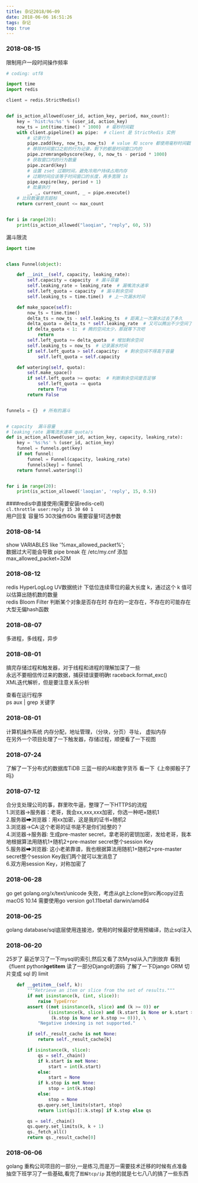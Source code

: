 ```yaml
---
title: 杂记2018/06~09
date: 2018-06-06 16:51:26
tags: 杂记
top: true
---
```


### 2018-08-15
限制用户一段时间操作频率
```python
# coding: utf8

import time
import redis

client = redis.StrictRedis()


def is_action_allowed(user_id, action_key, period, max_count):
    key = 'hist:%s:%s' % (user_id, action_key)
    now_ts = int(time.time() * 1000)  # 毫秒时间戳
    with client.pipeline() as pipe:  # client 是 StrictRedis 实例
        # 记录行为
        pipe.zadd(key, now_ts, now_ts)  # value 和 score 都使用毫秒时间戳
        # 移除时间窗口之前的行为记录，剩下的都是时间窗口内的
        pipe.zremrangebyscore(key, 0, now_ts - period * 1000)
        # 获取窗口内的行为数量
        pipe.zcard(key)
        # 设置 zset 过期时间，避免冷用户持续占用内存
        # 过期时间应该等于时间窗口的长度，再多宽限 1s
        pipe.expire(key, period + 1)
        # 批量执行
        _, _, current_count, _ = pipe.execute()
    # 比较数量是否超标
    return current_count <= max_count


for i in range(20):
    print(is_action_allowed("laoqian", "reply", 60, 5))

```
漏斗限流
```python
import time


class Funnel(object):

    def __init__(self, capacity, leaking_rate):
        self.capacity = capacity  # 漏斗容量
        self.leaking_rate = leaking_rate  # 漏嘴流水速率
        self.left_quota = capacity  # 漏斗剩余空间
        self.leaking_ts = time.time()  # 上一次漏水时间

    def make_space(self):
        now_ts = time.time()
        delta_ts = now_ts - self.leaking_ts  # 距离上一次漏水过去了多久
        delta_quota = delta_ts * self.leaking_rate  # 又可以腾出不少空间了
        if delta_quota < 1:  # 腾的空间太少，那就等下次吧
            return
        self.left_quota += delta_quota  # 增加剩余空间
        self.leaking_ts = now_ts  # 记录漏水时间
        if self.left_quota > self.capacity:  # 剩余空间不得高于容量
            self.left_quota = self.capacity

    def watering(self, quota):
        self.make_space()
        if self.left_quota >= quota:  # 判断剩余空间是否足够
            self.left_quota -= quota
            return True
        return False


funnels = {}  # 所有的漏斗


# capacity  漏斗容量
# leaking_rate 漏嘴流水速率 quota/s
def is_action_allowed(user_id, action_key, capacity, leaking_rate):
    key = '%s:%s' % (user_id, action_key)
    funnel = funnels.get(key)
    if not funnel:
        funnel = Funnel(capacity, leaking_rate)
        funnels[key] = funnel
    return funnel.watering(1)


for i in range(20):
    print(is_action_allowed('laoqian', 'reply', 15, 0.5))

```

####redis中直接使用(需要安装redis-cell)  
```cl.throttle user:reply 15 30 60 1```  
用户回复 容量15 30次操作60s 需要容量1可选参数

### 2018-08-14
show VARIABLES like '%max_allowed_packet%';  
数据过大可能会导致 pipe break  在 /etc/my.cnf 添加 max_allowed_packet=32M  

### 2018-08-12
redis HyperLogLog UV数据统计 下低位连续零位的最大长度 k，通过这个 k 值可以估算出随机数的数量  
redis Bloom Filter 判断某个对象是否存在时 存在的一定存在，不存在的可能存在 大型无偏hash函数


### 2018-08-07
多进程，多线程，异步

### 2018-08-01
搞完存储过程和触发器，对于线程和进程的理解加深了一些  
永远不要相信传过来的数据，捕获错误要明确t raceback.format_exc()  
XML迭代解析，但是要注意关系分析  

查看在运行程序  
ps aux | grep 关键字  

### 2018-08-01
计算机操作系统 内存分配，地址管理，（分块，分页）寻址， 虚拟内存  
在另外一个项目处理了一下触发器，存储过程，顺便看了一下视图


### 2018-07-24
了解了一下分布式的数据库TiDB
三蓝一棕的AI和数字货币
看一下《上帝掷骰子了吗》

### 2018-07-12
合分支处理公司的事，群里吹牛逼，整理了一下HTTPS的流程  
1.浏览器→服务器：老哥，我会xx,xxx,xxx加密，你选一种吧+随机1  
2.服务器➡浏览器：用xx加密，这是我的证书+随机2  
3.浏览器→CA:这个老哥的证书是不是你们给整的？  
4.浏览器→服务器: 生成pre-master secret，拿老哥的密钥加密，发给老哥，我本地根据算法用随机1+随机2+pre-master secret整个session Key  
5.服务器➡浏览器: 这小老弟靠谱，我也根据算法用随机1+随机2+pre-master secret整个session Key我们两个就可以发消息了  
6.双方用session Key，对称加密了  


### 2018-06-28
go get golang.org/x/text/unicode 失败，考虑从git上clone到src再copy过去
macOS 10.14 需要使用go version go1.11beta1 darwin/amd64

### 2018-06-25
golang database/sql底层使用连接池，使用的时候最好使用预编译，防止sql注入

### 2018-06-20
25岁了
最近学习了一下mysql的索引,然后又看了次Mysql从入门到放弃
看到《fluent python》__getitem__ 读了一部分Django的源码
了解了一下Django ORM 切片变成 sql 的 limit
```python
    def __getitem__(self, k):
        """Retrieve an item or slice from the set of results."""
        if not isinstance(k, (int, slice)):
            raise TypeError
        assert ((not isinstance(k, slice) and (k >= 0)) or
                (isinstance(k, slice) and (k.start is None or k.start >= 0) and
                 (k.stop is None or k.stop >= 0))), \
            "Negative indexing is not supported."

        if self._result_cache is not None:
            return self._result_cache[k]

        if isinstance(k, slice):
            qs = self._chain()
            if k.start is not None:
                start = int(k.start)
            else:
                start = None
            if k.stop is not None:
                stop = int(k.stop)
            else:
                stop = None
            qs.query.set_limits(start, stop)
            return list(qs)[::k.step] if k.step else qs

        qs = self._chain()
        qs.query.set_limits(k, k + 1)
        qs._fetch_all()
        return qs._result_cache[0]
```


### 2018-06-06
golang 重构公司项目的一部分,一是练习,而是万一需要技术迁移的时候有点准备
抽空下班学习了一些基础,看完了`图解tcp/ip`
其他的就是七七八八的搞了一些东西

